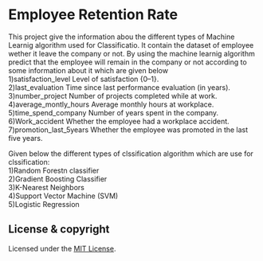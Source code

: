 # Employee Retention Rate
This project give the information abou the different types of Machine Learnig algorithm used for Classificatio. It contain the dataset of employee wether it leave the company or not. By using the machine learnig algorithm predict that the employee will remain in the company or not according to some information about it which are given below
    <br>1)satisfaction_level       Level of satisfaction {0–1}.
    <br>2)last_evaluation          Time since last performance evaluation (in years).
    <br>3)number_project           Number of projects completed while at work.
    <br>4)average_montly_hours     Average monthly hours at workplace.
    <br>5)time_spend_company       Number of years spent in the company.
    <br>6)Work_accident            Whether the employee had a workplace accident.
    <br>7)promotion_last_5years    Whether the employee was promoted in the last five years.<ln>
    
Given below the different types of clssification algorithm which are use for clssification:
    <br>1)Random Forestn classifier
    <br>2)Gradient Boosting Classifier
    <br>3)K-Nearest Neighbors
    <br>4)Support Vector Machine (SVM)
    <br>5)Logistic Regression

## License & copyright
Licensed under the [MIT License](LICENSE).
